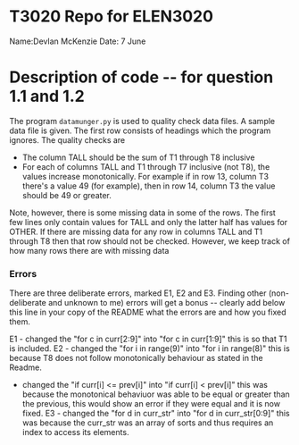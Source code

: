  
# T3020   Repo for ELEN3020

Name:Devlan McKenzie
Date: 7 June


# Description of code -- for question 1.1 and 1.2

The program `datamunger.py` is used to quality check data files. A
sample data file is given. The first row consists of headings which
the program ignores. The quality checks are

* The column TALL should be the sum of T1 through T8 inclusive
* For each of columns TALL and T1 through T7 inclusive (not T8),  the values increase monotonically. For example if in row 13, column T3 there's a value 49 (for example), then in row 14, column T3 the value should be 49 or greater.

Note, however, there is some missing data in some of the rows. The first few lines only contain values for TALL and only the latter half has values for OTHER.  If there are missing data for any row in columns TALL and T1 through T8 then that row should not be checked. However, we keep track of how many rows there are with missing data


### Errors

There are three deliberate errors, marked E1, E2 and E3. Finding other (non-deliberate and unknown to me)  errors will get a bonus -- clearly add below this line in your copy of the README what the errors are and how you fixed them.

E1 - changed the "for c in curr[2:9]" into "for c in curr[1:9]" this is so that T1 is included.
E2 - changed the "for i in range(9)" into "for i in range(8)" this is because T8 does not follow monotonically behaviour as stated in the Readme.
   - changed the "if curr[i] <= prev[i]" into "if curr[i] < prev[i]" this was because the monotonical behaviuor was able to be equal or greater than the previous, this would show an error if they were equal and it is now fixed.
E3 - changed the "for d in curr_str" into "for d in curr_str[0:9]" this was because the curr_str was an array of sorts and thus requires an index to access its elements.
